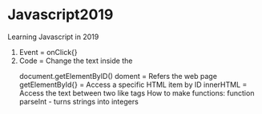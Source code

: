 # Javascript2019
Learning Javascript in 2019
1. Event = onClick{}
2. Code = Change the text inside the <p>
document.getElementByID()
doment = Refers the web page
getElementById{} = Access a specific HTML item by ID
innerHTML = Access the text between two like tags
How to make functions:
function
parseInt - turns strings into integers
